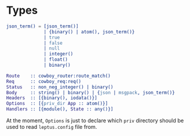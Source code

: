 # Types

```erlang
json_term() = [json_term()]
              | {binary() | atom(), json_term()}
              | true
              | false
              | null
              | integer()
              | float()
              | binary()

Route    :: cowboy_router:route_match()
Req      :: cowboy_req:req()
Status   :: non_neg_integer() | binary()
Body     :: string() | binary() | {json | msgpack, json_term()}
Headers  :: [{binary(), iodata()}]
Options  :: [{priv_dir App :: atom()}]
Handlers :: [{module(), State :: any()}]
```

At the moment, `Options` is just to declare which `priv` directory should be used to read `leptus.config` file from.
